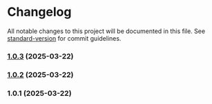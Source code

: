 # Changelog

All notable changes to this project will be documented in this file. See [standard-version](https://github.com/conventional-changelog/standard-version) for commit guidelines.

### [1.0.3](https://github.com/visitorquery/whmcs/compare/v1.0.2...v1.0.3) (2025-03-22)

### [1.0.2](https://github.com/visitorquery/whmcs/compare/v1.0.1...v1.0.2) (2025-03-22)

### 1.0.1 (2025-03-22)
